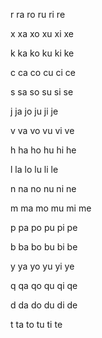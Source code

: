 r
ra
ro
ru
ri
re

x
xa
xo
xu
xi
xe

k
ka
ko
ku
ki
ke

c
ca
co
cu
ci
ce

s
sa
so
su
si
se

j
ja
jo
ju
ji
je

v
va
vo
vu
vi
ve

h
ha
ho
hu
hi
he

l
la
lo
lu
li
le

n
na
no
nu
ni
ne

m
ma
mo
mu
mi
me

p
pa
po
pu
pi
pe

b
ba
bo
bu
bi
be

y
ya
yo
yu
yi
ye

q
qa
qo
qu
qi
qe

d
da
do
du
di
de

t
ta
to
tu
ti
te
